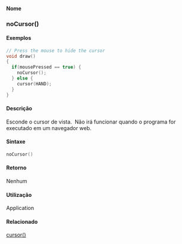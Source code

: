 
#### Nome
### noCursor()

#### Exemplos

```pde
// Press the mouse to hide the cursor 
void draw() 
{ 
  if(mousePressed == true) { 
    noCursor(); 
  } else { 
    cursor(HAND); 
  } 
} 

```



#### Descrição
Esconde o cursor de vista.  Não irá funcionar quando o programa for executado em um navegador web.

#### Sintaxe
```pde
noCursor()

```

#### Retorno

	
Nenhum

#### Utilização

	
Application

#### Relacionado
[cursor()](cursor_
)

